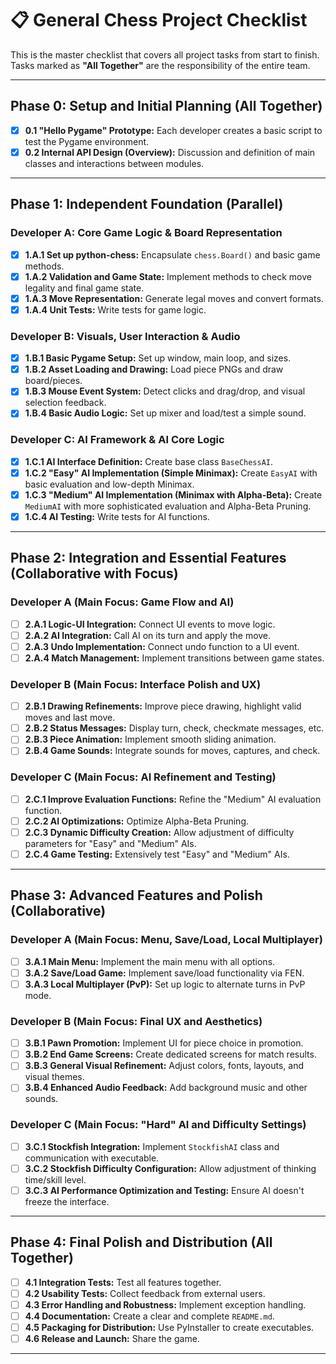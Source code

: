 # 📋 General Chess Project Checklist

This is the master checklist that covers all project tasks from start to finish.  
Tasks marked as **"All Together"** are the responsibility of the entire team.

---

## Phase 0: Setup and Initial Planning (**All Together**)

- [x] **0.1 "Hello Pygame" Prototype:** Each developer creates a basic script to test the Pygame environment.
- [x] **0.2 Internal API Design (Overview):** Discussion and definition of main classes and interactions between modules.

---

## Phase 1: Independent Foundation (Parallel)

### Developer A: Core Game Logic & Board Representation

- [x] **1.A.1 Set up python-chess:** Encapsulate `chess.Board()` and basic game methods.
- [x] **1.A.2 Validation and Game State:** Implement methods to check move legality and final game state.
- [x] **1.A.3 Move Representation:** Generate legal moves and convert formats.
- [x] **1.A.4 Unit Tests:** Write tests for game logic.

### Developer B: Visuals, User Interaction & Audio

- [x] **1.B.1 Basic Pygame Setup:** Set up window, main loop, and sizes.
- [x] **1.B.2 Asset Loading and Drawing:** Load piece PNGs and draw board/pieces.
- [x] **1.B.3 Mouse Event System:** Detect clicks and drag/drop, and visual selection feedback.
- [x] **1.B.4 Basic Audio Logic:** Set up mixer and load/test a simple sound.

### Developer C: AI Framework & AI Core Logic

- [x] **1.C.1 AI Interface Definition:** Create base class `BaseChessAI`.
- [x] **1.C.2 "Easy" AI Implementation (Simple Minimax):** Create `EasyAI` with basic evaluation and low-depth Minimax.
- [x] **1.C.3 "Medium" AI Implementation (Minimax with Alpha-Beta):** Create `MediumAI` with more sophisticated evaluation and Alpha-Beta Pruning.
- [x] **1.C.4 AI Testing:** Write tests for AI functions.

---

## Phase 2: Integration and Essential Features (Collaborative with Focus)

### Developer A (Main Focus: Game Flow and AI)

- [ ] **2.A.1 Logic-UI Integration:** Connect UI events to move logic.
- [ ] **2.A.2 AI Integration:** Call AI on its turn and apply the move.
- [ ] **2.A.3 Undo Implementation:** Connect undo function to a UI event.
- [ ] **2.A.4 Match Management:** Implement transitions between game states.

### Developer B (Main Focus: Interface Polish and UX)

- [ ] **2.B.1 Drawing Refinements:** Improve piece drawing, highlight valid moves and last move.
- [ ] **2.B.2 Status Messages:** Display turn, check, checkmate messages, etc.
- [ ] **2.B.3 Piece Animation:** Implement smooth sliding animation.
- [ ] **2.B.4 Game Sounds:** Integrate sounds for moves, captures, and check.

### Developer C (Main Focus: AI Refinement and Testing)

- [ ] **2.C.1 Improve Evaluation Functions:** Refine the "Medium" AI evaluation function.
- [ ] **2.C.2 AI Optimizations:** Optimize Alpha-Beta Pruning.
- [ ] **2.C.3 Dynamic Difficulty Creation:** Allow adjustment of difficulty parameters for "Easy" and "Medium" AIs.
- [ ] **2.C.4 Game Testing:** Extensively test "Easy" and "Medium" AIs.

---

## Phase 3: Advanced Features and Polish (Collaborative)

### Developer A (Main Focus: Menu, Save/Load, Local Multiplayer)

- [ ] **3.A.1 Main Menu:** Implement the main menu with all options.
- [ ] **3.A.2 Save/Load Game:** Implement save/load functionality via FEN.
- [ ] **3.A.3 Local Multiplayer (PvP):** Set up logic to alternate turns in PvP mode.

### Developer B (Main Focus: Final UX and Aesthetics)

- [ ] **3.B.1 Pawn Promotion:** Implement UI for piece choice in promotion.
- [ ] **3.B.2 End Game Screens:** Create dedicated screens for match results.
- [ ] **3.B.3 General Visual Refinement:** Adjust colors, fonts, layouts, and visual themes.
- [ ] **3.B.4 Enhanced Audio Feedback:** Add background music and other sounds.

### Developer C (Main Focus: "Hard" AI and Difficulty Settings)

- [ ] **3.C.1 Stockfish Integration:** Implement `StockfishAI` class and communication with executable.
- [ ] **3.C.2 Stockfish Difficulty Configuration:** Allow adjustment of thinking time/skill level.
- [ ] **3.C.3 AI Performance Optimization and Testing:** Ensure AI doesn't freeze the interface.

---

## Phase 4: Final Polish and Distribution (**All Together**)

- [ ] **4.1 Integration Tests:** Test all features together.
- [ ] **4.2 Usability Tests:** Collect feedback from external users.
- [ ] **4.3 Error Handling and Robustness:** Implement exception handling.
- [ ] **4.4 Documentation:** Create a clear and complete `README.md`.
- [ ] **4.5 Packaging for Distribution:** Use PyInstaller to create executables.
- [ ] **4.6 Release and Launch:** Share the game.

---